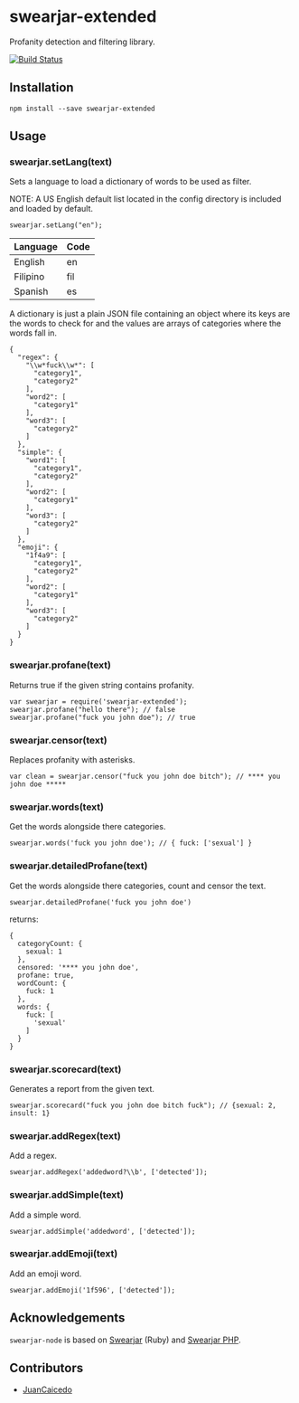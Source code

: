 # swearjar-extended

Profanity detection and filtering library.

[![Build Status](https://travis-ci.org/raymondjavaxx/swearjar-node.svg?branch=master)](https://travis-ci.org/raymondjavaxx/swearjar-node)

## Installation

    npm install --save swearjar-extended

## Usage

### swearjar.setLang(text)

Sets a language to load a dictionary of words to be used as filter.

NOTE: A US English default list located in the config directory is included and loaded by default.

    swearjar.setLang("en");

| Language                           | Code              |
| ---------------------------------- | ----------------- |
| English                            | en                |
| Filipino                           | fil               |
| Spanish                            | es                |

A dictionary is just a plain JSON file containing an object where its keys are the words to check for and the values are arrays of categories where the words fall in.

```
{
  "regex": {
    "\\w*fuck\\w*": [
      "category1",
      "category2"
    ],
    "word2": [
      "category1"
    ],
    "word3": [
      "category2"
    ]
  },
  "simple": {
    "word1": [
      "category1",
      "category2"
    ],
    "word2": [
      "category1"
    ],
    "word3": [
      "category2"
    ]
  },
  "emoji": {
    "1f4a9": [
      "category1",
      "category2"
    ],
    "word2": [
      "category1"
    ],
    "word3": [
      "category2"
    ]
  }
}
```


### swearjar.profane(text)

Returns true if the given string contains profanity.

    var swearjar = require('swearjar-extended');
    swearjar.profane("hello there"); // false
    swearjar.profane("fuck you john doe"); // true

### swearjar.censor(text)

Replaces profanity with asterisks.

    var clean = swearjar.censor("fuck you john doe bitch"); // **** you john doe *****

### swearjar.words(text)

Get the words alongside there categories.

    swearjar.words('fuck you john doe'); // { fuck: ['sexual'] }
    
### swearjar.detailedProfane(text)

Get the words alongside there categories, count and censor the text.

    swearjar.detailedProfane('fuck you john doe')

returns:    
```
{
  categoryCount: {
    sexual: 1
  },
  censored: '**** you john doe',
  profane: true,
  wordCount: {
    fuck: 1
  },
  words: {
    fuck: [
      'sexual'
    ]
  }
}
```

### swearjar.scorecard(text)

Generates a report from the given text.

    swearjar.scorecard("fuck you john doe bitch fuck"); // {sexual: 2, insult: 1}

### swearjar.addRegex(text)

Add a regex.

    swearjar.addRegex('addedword?\\b', ['detected']);

### swearjar.addSimple(text)

Add a simple word.

    swearjar.addSimple('addedword', ['detected']);

### swearjar.addEmoji(text)

Add an emoji word.

    swearjar.addEmoji('1f596', ['detected']);


## Acknowledgements

`swearjar-node` is based on [Swearjar](https://github.com/joshbuddy/swearjar) (Ruby) and [Swearjar PHP](https://github.com/raymondjavaxx/swearjar-php).

## Contributors
* [JuanCaicedo](https://github.com/JuanCaicedo)
